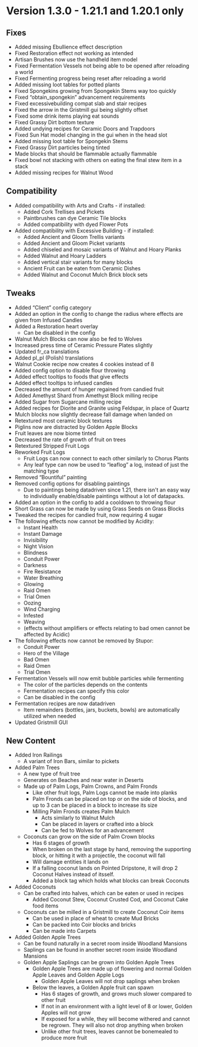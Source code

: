 # Version 1.3.0 - 1.21.1 and 1.20.1 only

## Fixes
- Added missing Ebullience effect description
- Fixed Restoration effect not working as intended
- Artisan Brushes now use the handheld item model
- Fixed Fermentation Vessels not being able to be opened after reloading a world
- Fixed Fermenting progress being reset after reloading a world
- Added missing loot tables for potted plants
- Fixed Spongekins growing from Spongekin Stems way too quickly
- Fixed “obtain_spongekin” advancement requirements
- Fixed excessivebuilding compat slab and stair recipes
- Fixed the arrow in the Gristmill gui being slightly offset
- Fixed some drink items playing eat sounds
- Fixed Grassy Dirt bottom texture
- Added undying recipes for Ceramic Doors and Trapdoors
- Fixed Sun Hat model changing in the gui when in the head slot
- Added missing loot table for Spongekin Stems
- Fixed Grassy Dirt particles being tinted
- Made blocks that should be flammable actually flammable
- Fixed bowl not stacking with others on eating the final stew item in a stack
- Added missing recipes for Walnut Wood

## Compatibility
- Added compatibility with Arts and Crafts - if installed:
    - Added Cork Trellises and Pickets
    - Paintbrushes can dye Ceramic Tile blocks
    - Added compatibility with dyed Flower Pots
- Added compatibility with Excessive Building - if installed:
    - Added Ancient and Gloom Trellis variants
    - Added Ancient and Gloom Picket variants
    - Added chiseled and mosaic variants of Walnut and Hoary Planks
    - Added Walnut and Hoary Ladders
    - Added vertical stair variants for many blocks
    - Ancient Fruit can be eaten from Ceramic Dishes
    - Added Walnut and Coconut Mulch Brick block sets

## Tweaks
- Added “Client” config category
- Added an option in the config to change the radius where effects are given from Infused Candles
- Added a Restoration heart overlay
    - Can be disabled in the config
- Walnut Mulch Blocks can now also be fed to Wolves
- Increased press time of Ceramic Pressure Plates slightly
- Updated fr_ca translations
- Added pl_pl (Polish) translations
- Walnut Cookie recipe now creates 4 cookies instead of 8
- Added config option to disable flour throwing
- Added effect tooltips to foods that give effects
- Added effect tooltips to infused candles
- Decreased the amount of hunger regained from candied fruit
- Added Amethyst Shard from Amethyst Block milling recipe
- Added Sugar from Sugarcane milling recipe
- Added recipes for Diorite and Granite using Feldspar, in place of Quartz
- Mulch blocks now slightly decrease fall damage when landed on
- Retextured most ceramic block textures
- Piglins now are distracted by Golden Apple Blocks
- Fruit leaves are now biome tinted
- Decreased the rate of growth of fruit on trees
- Retextured Stripped Fruit Logs
- Reworked Fruit Logs
    - Fruit Logs can now connect to each other similarly to Chorus Plants
    - Any leaf type can now be used to “leaflog” a log, instead of just the matching type
- Removed “Bountiful” painting
- Removed config options for disabling paintings
    - Due to paintings being datadriven since 1.21, there isn't an easy way to individually enable/disable paintings without a lot of datapacks.
- Added an option in the config to add a cooldown to throwing flour
- Short Grass can now be made by using Grass Seeds on Grass Blocks
- Tweaked the recipes for candied fruit, now requiring 4 sugar
- The following effects now cannot be modified by Acidity:
    - Instant Health
    - Instant Damage
    - Invisibility
    - Night Vision
    - Blindness
    - Conduit Power
    - Darkness
    - Fire Resistance
    - Water Breathing
    - Glowing
    - Raid Omen
    - Trial Omen
    - Oozing
    - Wind Charging
    - Infested
    - Weaving
    - (effects without amplifiers or effects relating to bad omen cannot be affected by Acidic)
- The following effects now cannot be removed by Stupor:
    - Conduit Power
    - Hero of the Village
    - Bad Omen
    - Raid Omen
    - Trial Omen
- Fermentation Vessels will now emit bubble particles while fermenting
    - The color of the particles depends on the contents
    - Fermentation recipes can specify this color
    - Can be disabled in the config
- Fermentation recipes are now datadriven
    - Item remainders (bottles, jars, buckets, bowls) are automatically utilized when needed
- Updated Gristmill GUI

## New Content
- Added Iron Railings
    - A variant of Iron Bars, similar to pickets
- Added Palm Trees
    - A new type of fruit tree
    - Generates on Beaches and near water in Deserts
    - Made up of Palm Logs, Palm Crowns, and Palm Fronds
        - Like other fruit logs, Palm Logs cannot be made into planks
        - Palm Fronds can be placed on top or on the side of blocks, and up to 3 can be placed in a block to increase its size
        - Milling Palm Fronds creates Palm Mulch
            - Acts similarly to Walnut Mulch
            - Can be placed in layers or crafted into a block
            - Can be fed to Wolves for an advancement
    - Coconuts can grow on the side of Palm Crown blocks
        - Has 6 stages of growth
        - When broken on the last stage by hand, removing the supporting block, or hitting it with a projectile, the coconut will fall
        - Will damage entities it lands on
        - If a falling coconut lands on Pointed Dripstone, it will drop 2 Coconut Halves instead of itsself.
        - Added a block tag which holds what blocks can break Coconuts
- Added Coconuts
    - Can be crafted into halves, which can be eaten or used in recipes
        - Added Coconut Stew, Coconut Crusted Cod, and Coconut Cake food items
    - Coconuts can be milled in a Gristmill to create Coconut Coir items
        - Can be used in place of wheat to create Mud Bricks
        - Can be packed into Coir blocks and bricks
        - Can be made into Carpets
- Added Golden Apple Trees
    - Can be found naturally in a secret room inside Woodland Mansions
    - Saplings can be found in another secret room inside Woodland Mansions
    - Golden Apple Saplings can be grown into Golden Apple Trees
        - Golden Apple Trees are made up of flowering and normal Golden Apple Leaves and Golden Apple Logs
            - Golden Apple Leaves will not drop saplings when broken
        - Below the leaves, a Golden Apple fruit can spawn
            - Has 6 stages of growth, and grows much slower compared to other fruit
            - If not in an environment with a light level of 8 or lower, Golden Apples will not grow
            - If exposed for a while, they will become withered and cannot be regrown. They will also not drop anything when broken
            - Unlike other fruit trees, leaves cannot be bonemealed to produce more fruit
